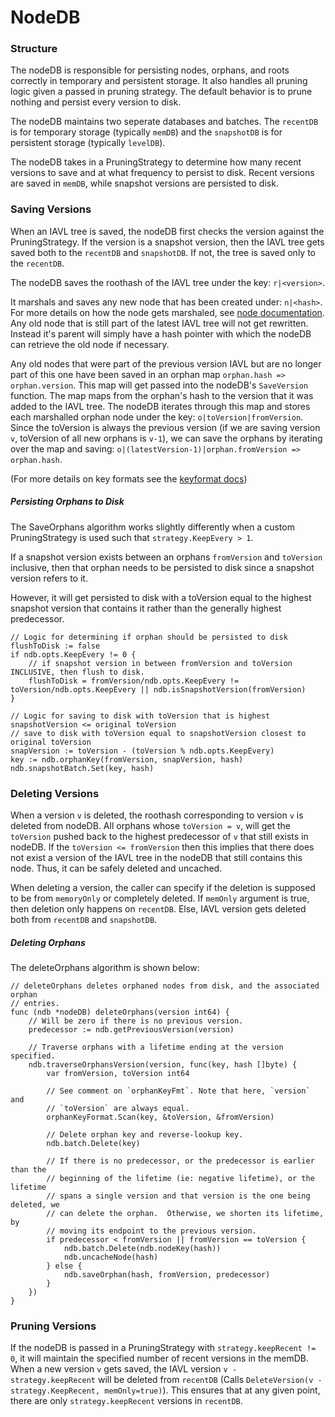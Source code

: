 # NodeDB

### Structure

The nodeDB is responsible for persisting nodes, orphans, and roots correctly in temporary and persistent storage. It also handles all pruning logic given a passed in pruning strategy. The default behavior is to prune nothing and persist every version to disk.

The nodeDB maintains two seperate databases and batches. The `recentDB` is for temporary storage (typically `memDB`) and the `snapshotDB` is for persistent storage (typically `levelDB`).

The nodeDB takes in a PruningStrategy to determine how many recent versions to save and at what frequency to persist to disk. Recent versions are saved in `memDB`, while snapshot versions are persisted to disk.

### Saving Versions

When an IAVL tree is saved, the nodeDB first checks the version against the PruningStrategy. If the version is a snapshot version, then the IAVL tree gets saved both to the `recentDB` and `snapshotDB`. If not, the tree is saved only to the `recentDB`.

The nodeDB saves the roothash of the IAVL tree under the key: `r|<version>`.

It marshals and saves any new node that has been created under: `n|<hash>`. For more details on how the node gets marshaled, see [node documentation](./node.md). Any old node that is still part of the latest IAVL tree will not get rewritten. Instead it's parent will simply have a hash pointer with which the nodeDB can retrieve the old node if necessary.

Any old nodes that were part of the previous version IAVL but are no longer part of this one have been saved in an orphan map `orphan.hash => orphan.version`. This map will get passed into the nodeDB's `SaveVersion` function. The map maps from the orphan's hash to the version that it was added to the IAVL tree. The nodeDB iterates through this map and stores each marshalled orphan node under the key: `o|toVersion|fromVersion`. Since the toVersion is always the previous version (if we are saving version `v`, toVersion of all new orphans is `v-1`), we can save the orphans by iterating over the map and saving: `o|(latestVersion-1)|orphan.fromVersion => orphan.hash`.

(For more details on key formats see the [keyformat docs](./key_format.md))

##### Persisting Orphans to Disk

The SaveOrphans algorithm works slightly differently when a custom PruningStrategy is used such that `strategy.KeepEvery > 1`. 

If a snapshot version exists between an orphans `fromVersion` and `toVersion` inclusive, then that orphan needs to be persisted to disk since a snapshot version refers to it.

However, it will get persisted to disk with a toVersion equal to the highest snapshot version that contains it rather than the generally highest predecessor.

```golang
// Logic for determining if orphan should be persisted to disk
flushToDisk := false
if ndb.opts.KeepEvery != 0 {
    // if snapshot version in between fromVersion and toVersion INCLUSIVE, then flush to disk.
    flushToDisk = fromVersion/ndb.opts.KeepEvery != toVersion/ndb.opts.KeepEvery || ndb.isSnapshotVersion(fromVersion)
}
```

```golang
// Logic for saving to disk with toVersion that is highest snapshotVersion <= original toVersion
// save to disk with toVersion equal to snapshotVersion closest to original toVersion
snapVersion := toVersion - (toVersion % ndb.opts.KeepEvery)
key := ndb.orphanKey(fromVersion, snapVersion, hash)
ndb.snapshotBatch.Set(key, hash)
```

### Deleting Versions

When a version `v` is deleted, the roothash corresponding to version `v` is deleted from nodeDB. All orphans whose `toVersion = v`, will get the `toVersion` pushed back to the highest predecessor of `v` that still exists in nodeDB. If the `toVersion <= fromVersion` then this implies that there does not exist a version of the IAVL tree in the nodeDB that still contains this node. Thus, it can be safely deleted and uncached.

When deleting a version, the caller can specify if the deletion is supposed to be from `memoryOnly` or completely deleted. If `memOnly` argument is true, then deletion only happens on `recentDB`. Else, IAVL version gets deleted both from `recentDB` and `snapshotDB`.

##### Deleting Orphans

The deleteOrphans algorithm is shown below:

```golang
// deleteOrphans deletes orphaned nodes from disk, and the associated orphan
// entries.
func (ndb *nodeDB) deleteOrphans(version int64) {
	// Will be zero if there is no previous version.
	predecessor := ndb.getPreviousVersion(version)

	// Traverse orphans with a lifetime ending at the version specified.
	ndb.traverseOrphansVersion(version, func(key, hash []byte) {
		var fromVersion, toVersion int64

		// See comment on `orphanKeyFmt`. Note that here, `version` and
		// `toVersion` are always equal.
		orphanKeyFormat.Scan(key, &toVersion, &fromVersion)

		// Delete orphan key and reverse-lookup key.
		ndb.batch.Delete(key)

		// If there is no predecessor, or the predecessor is earlier than the
		// beginning of the lifetime (ie: negative lifetime), or the lifetime
		// spans a single version and that version is the one being deleted, we
		// can delete the orphan.  Otherwise, we shorten its lifetime, by
		// moving its endpoint to the previous version.
		if predecessor < fromVersion || fromVersion == toVersion {
			ndb.batch.Delete(ndb.nodeKey(hash))
			ndb.uncacheNode(hash)
		} else {
			ndb.saveOrphan(hash, fromVersion, predecessor)
		}
	})
}
```

### Pruning Versions

If the nodeDB is passed in a PruningStrategy with `strategy.keepRecent != 0`, it will maintain the specified number of recent versions in the memDB. When a new version `v` gets saved, the IAVL version `v - strategy.keepRecent` will be deleted from `recentDB` (Calls `DeleteVersion(v - strategy.KeepRecent, memOnly=true)`). This ensures that at any given point, there are only `strategy.keepRecent` versions in `recentDB`.
